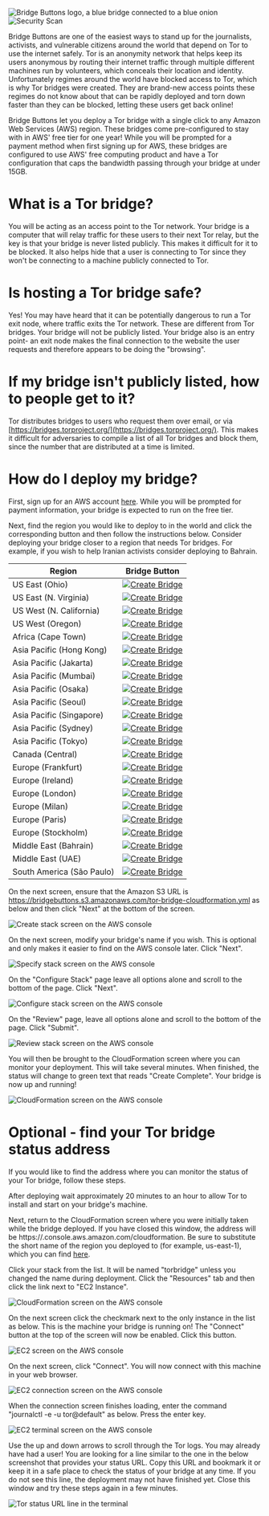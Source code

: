 ![Bridge Buttons logo, a blue bridge connected to a blue onion](bb_transparent.png)
![Security Scan](https://github.com/kevinl95/BridgeButtons/actions/workflows/main.yml/badge.svg)

Bridge Buttons are one of the easiest ways to stand up for the journalists, activists, and vulnerable citizens around the world that depend on Tor to use the internet safely. Tor is an anonymity network that helps keep its users anonymous by routing their internet traffic through multiple different machines run by volunteers, which conceals their location and identity. Unfortunately regimes around the world have blocked access to Tor, which is why Tor bridges were created. They are brand-new access points these regimes do not know about that can be rapidly deployed and torn down faster than they can be blocked, letting these users get back online!

Bridge Buttons let you deploy a Tor bridge with a single click to any Amazon Web Services (AWS) region. These bridges come pre-configured to stay with in AWS' free tier for one year! While you will be prompted for a payment method when first signing up for AWS, these bridges are configured to use AWS' free computing product and have a Tor configuration that caps the bandwidth passing through your bridge at under 15GB.

# What is a Tor bridge?

You will be acting as an access point to the Tor network. Your bridge is a computer that will relay traffic for these users to their next Tor relay, but the key is that your bridge is never listed publicly. This makes it difficult for it to be blocked. It also helps hide that a user is connecting to Tor since they won't be connecting to a machine publicly connected to Tor.

# Is hosting a Tor bridge safe?

Yes! You may have heard that it can be potentially dangerous to run a Tor exit node, where traffic exits the Tor network. These are different from Tor bridges. Your bridge will not be publicly listed. Your bridge also is an entry point- an exit node makes the final connection to the website the user requests and therefore appears to be doing the "browsing".

# If my bridge isn't publicly listed, how to people get to it?

Tor distributes bridges to users who request them over email, or via [https://bridges.torproject.org/](https://bridges.torproject.org/). This makes it difficult for adversaries to compile a list of all Tor bridges and block them, since the number that are distributed at a time is limited.

# How do I deploy my bridge?

First, sign up for an AWS account [here](https://portal.aws.amazon.com/billing/signup#/start/email). While you will be prompted for payment information, your bridge is expected to run on the free tier.

Next, find the region you would like to deploy to in the world and click the corresponding button and then follow the instructions below. Consider deploying your bridge closer to a region that needs Tor bridges. For example, if you wish to help Iranian activists consider deploying to Bahrain.

| Region | Bridge Button |
|--------|---------------|
| US East (Ohio)       | [![Create Bridge](https://s3.amazonaws.com/cloudformation-examples/cloudformation-launch-stack.png)](https://console.aws.amazon.com/cloudformation/home?region=us-east-2#/stacks/new?stackName=torbridge&templateURL=https://bridgebuttons.s3.amazonaws.com/tor-bridge-cloudformation.yml)              |
| US East (N. Virginia)       | [![Create Bridge](https://s3.amazonaws.com/cloudformation-examples/cloudformation-launch-stack.png)](https://console.aws.amazon.com/cloudformation/home?region=us-east-1#/stacks/new?stackName=torbridge&templateURL=https://bridgebuttons.s3.amazonaws.com/tor-bridge-cloudformation.yml)                   |
| US West (N. California)       | [![Create Bridge](https://s3.amazonaws.com/cloudformation-examples/cloudformation-launch-stack.png)](https://console.aws.amazon.com/cloudformation/home?region=us-west-1#/stacks/new?stackName=torbridge&templateURL=https://bridgebuttons.s3.amazonaws.com/tor-bridge-cloudformation.yml)              |
| US West (Oregon)       | [![Create Bridge](https://s3.amazonaws.com/cloudformation-examples/cloudformation-launch-stack.png)](https://console.aws.amazon.com/cloudformation/home?region=us-west-2#/stacks/new?stackName=torbridge&templateURL=https://bridgebuttons.s3.amazonaws.com/tor-bridge-cloudformation.yml)              |
| Africa (Cape Town)       | [![Create Bridge](https://s3.amazonaws.com/cloudformation-examples/cloudformation-launch-stack.png)](https://console.aws.amazon.com/cloudformation/home?region=af-south-1#/stacks/new?stackName=torbridge&templateURL=https://bridgebuttons.s3.amazonaws.com/tor-bridge-cloudformation.yml)              |
| Asia Pacific (Hong Kong)       | [![Create Bridge](https://s3.amazonaws.com/cloudformation-examples/cloudformation-launch-stack.png)](https://console.aws.amazon.com/cloudformation/home?region=ap-east-1#/stacks/new?stackName=torbridge&templateURL=https://bridgebuttons.s3.amazonaws.com/tor-bridge-cloudformation.yml)              |
| Asia Pacific (Jakarta)       | [![Create Bridge](https://s3.amazonaws.com/cloudformation-examples/cloudformation-launch-stack.png)](https://console.aws.amazon.com/cloudformation/home?region=ap-southeast-3#/stacks/new?stackName=torbridge&templateURL=https://bridgebuttons.s3.amazonaws.com/tor-bridge-cloudformation.yml)              |
| Asia Pacific (Mumbai)       | [![Create Bridge](https://s3.amazonaws.com/cloudformation-examples/cloudformation-launch-stack.png)](https://console.aws.amazon.com/cloudformation/home?region=ap-south-1#/stacks/new?stackName=torbridge&templateURL=https://bridgebuttons.s3.amazonaws.com/tor-bridge-cloudformation.yml)              |
| Asia Pacific (Osaka)       | [![Create Bridge](https://s3.amazonaws.com/cloudformation-examples/cloudformation-launch-stack.png)](https://console.aws.amazon.com/cloudformation/home?region=ap-northeast-3#/stacks/new?stackName=torbridge&templateURL=https://bridgebuttons.s3.amazonaws.com/tor-bridge-cloudformation.yml)              |
| Asia Pacific (Seoul)       | [![Create Bridge](https://s3.amazonaws.com/cloudformation-examples/cloudformation-launch-stack.png)](https://console.aws.amazon.com/cloudformation/home?region=ap-northeast-2#/stacks/new?stackName=torbridge&templateURL=https://bridgebuttons.s3.amazonaws.com/tor-bridge-cloudformation.yml)              |
| Asia Pacific (Singapore)       | [![Create Bridge](https://s3.amazonaws.com/cloudformation-examples/cloudformation-launch-stack.png)](https://console.aws.amazon.com/cloudformation/home?region=ap-southeast-1#/stacks/new?stackName=torbridge&templateURL=https://bridgebuttons.s3.amazonaws.com/tor-bridge-cloudformation.yml)              |
| Asia Pacific (Sydney)       | [![Create Bridge](https://s3.amazonaws.com/cloudformation-examples/cloudformation-launch-stack.png)](https://console.aws.amazon.com/cloudformation/home?region=ap-southeast-2#/stacks/new?stackName=torbridge&templateURL=https://bridgebuttons.s3.amazonaws.com/tor-bridge-cloudformation.yml)              |
| Asia Pacific (Tokyo)       | [![Create Bridge](https://s3.amazonaws.com/cloudformation-examples/cloudformation-launch-stack.png)](https://console.aws.amazon.com/cloudformation/home?region=ap-northeast-1#/stacks/new?stackName=torbridge&templateURL=https://bridgebuttons.s3.amazonaws.com/tor-bridge-cloudformation.yml)              |
| Canada (Central)       | [![Create Bridge](https://s3.amazonaws.com/cloudformation-examples/cloudformation-launch-stack.png)](https://console.aws.amazon.com/cloudformation/home?region=ca-central-1#/stacks/new?stackName=torbridge&templateURL=https://bridgebuttons.s3.amazonaws.com/tor-bridge-cloudformation.yml)              |
| Europe (Frankfurt)       | [![Create Bridge](https://s3.amazonaws.com/cloudformation-examples/cloudformation-launch-stack.png)](https://console.aws.amazon.com/cloudformation/home?region=eu-central-1#/stacks/new?stackName=torbridge&templateURL=https://bridgebuttons.s3.amazonaws.com/tor-bridge-cloudformation.yml)              |
| Europe (Ireland)       | [![Create Bridge](https://s3.amazonaws.com/cloudformation-examples/cloudformation-launch-stack.png)](https://console.aws.amazon.com/cloudformation/home?region=eu-west-1#/stacks/new?stackName=torbridge&templateURL=https://bridgebuttons.s3.amazonaws.com/tor-bridge-cloudformation.yml)              |
| Europe (London)       | [![Create Bridge](https://s3.amazonaws.com/cloudformation-examples/cloudformation-launch-stack.png)](https://console.aws.amazon.com/cloudformation/home?region=eu-west-2#/stacks/new?stackName=torbridge&templateURL=https://bridgebuttons.s3.amazonaws.com/tor-bridge-cloudformation.yml)              |
| Europe (Milan)       | [![Create Bridge](https://s3.amazonaws.com/cloudformation-examples/cloudformation-launch-stack.png)](https://console.aws.amazon.com/cloudformation/home?region=eu-south-1#/stacks/new?stackName=torbridge&templateURL=https://bridgebuttons.s3.amazonaws.com/tor-bridge-cloudformation.yml)              |
| Europe (Paris)       | [![Create Bridge](https://s3.amazonaws.com/cloudformation-examples/cloudformation-launch-stack.png)](https://console.aws.amazon.com/cloudformation/home?region=eu-west-3#/stacks/new?stackName=torbridge&templateURL=https://bridgebuttons.s3.amazonaws.com/tor-bridge-cloudformation.yml)              |
| Europe (Stockholm)       | [![Create Bridge](https://s3.amazonaws.com/cloudformation-examples/cloudformation-launch-stack.png)](https://console.aws.amazon.com/cloudformation/home?region=eu-north-1#/stacks/new?stackName=torbridge&templateURL=https://bridgebuttons.s3.amazonaws.com/tor-bridge-cloudformation.yml)              |
| Middle East (Bahrain)       | [![Create Bridge](https://s3.amazonaws.com/cloudformation-examples/cloudformation-launch-stack.png)](https://console.aws.amazon.com/cloudformation/home?region=me-south-1#/stacks/new?stackName=torbridge&templateURL=https://bridgebuttons.s3.amazonaws.com/tor-bridge-cloudformation.yml)              |
| Middle East (UAE)       | [![Create Bridge](https://s3.amazonaws.com/cloudformation-examples/cloudformation-launch-stack.png)](https://console.aws.amazon.com/cloudformation/home?region=me-central-1#/stacks/new?stackName=torbridge&templateURL=https://bridgebuttons.s3.amazonaws.com/tor-bridge-cloudformation.yml)              |
| South America (São Paulo)       | [![Create Bridge](https://s3.amazonaws.com/cloudformation-examples/cloudformation-launch-stack.png)](https://console.aws.amazon.com/cloudformation/home?region=sa-east-1#/stacks/new?stackName=torbridge&templateURL=https://bridgebuttons.s3.amazonaws.com/tor-bridge-cloudformation.yml)              |

On the next screen, ensure that the Amazon S3 URL is https://bridgebuttons.s3.amazonaws.com/tor-bridge-cloudformation.yml as below and then click "Next" at the bottom of the screen.

![Create stack screen on the AWS console](createstack.PNG)

On the next screen, modify your bridge's name if you wish. This is optional and only makes it easier to find on the AWS console later. Click "Next".

![Specify stack screen on the AWS console](specifystack.PNG)

On the "Configure Stack" page leave all options alone and scroll to the bottom of the page. Click "Next".

![Configure stack screen on the AWS console](configurestack.PNG)

On the "Review" page, leave all options alone and scroll to the bottom of the page. Click "Submit".

![Review stack screen on the AWS console](review.PNG)

You will then be brought to the CloudFormation screen where you can monitor your deployment. This will take several minutes. When finished, the status will change to green text that reads "Create Complete". Your bridge is now up and running!

![CloudFormation screen on the AWS console](inprogress.PNG)

# Optional - find your Tor bridge status address

If you would like to find the address where you can monitor the status of your Tor bridge, follow these steps.

After deploying wait approximately 20 minutes to an hour to allow Tor to install and start on your bridge's machine.

Next, return to the CloudFormation screen where you were initially taken while the bridge deployed. If you have closed this window, the address will be https://<your deployment region>.console.aws.amazon.com/cloudformation. Be sure to substitute the short name of the region you deployed to (for example, us-east-1), which you can find [here](https://docs.aws.amazon.com/AmazonRDS/latest/UserGuide/Concepts.RegionsAndAvailabilityZones.html).

Click your stack from the list. It will be named "torbridge" unless you changed the name during deployment. Click the "Resources" tab and then click the link next to "EC2 Instance".

![CloudFormation screen on the AWS console](output.PNG)

On the next screen click the checkmark next to the only instance in the list as below. This is the machine your bridge is running on! The "Connect" button at the top of the screen will now be enabled. Click this button.

![EC2 screen on the AWS console](connect.PNG)

On the next screen, click "Connect". You will now connect with this machine in your web browser.

![EC2 connection screen on the AWS console](connect2.PNG)

When the connection screen finishes loading, enter the command "journalctl -e -u tor@default" as below. Press the enter key.

![EC2 terminal screen on the AWS console](command.PNG)

Use the up and down arrows to scroll through the Tor logs. You may already have had a user! You are looking for a line similar to the one in the below screenshot that provides your status URL. Copy this URL and bookmark it or keep it in a safe place to check the status of your bridge at any time. If you do not see this line, the deployment may not have finished yet. Close this window and try these steps again in a few minutes.

![Tor status URL line in the terminal](address.PNG)